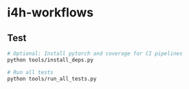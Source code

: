 # i4h-workflows

## Test

```bash
# Optional: Install pytorch and coverage for CI pipelines
python tools/install_deps.py

# Run all tests
python tools/run_all_tests.py
```
